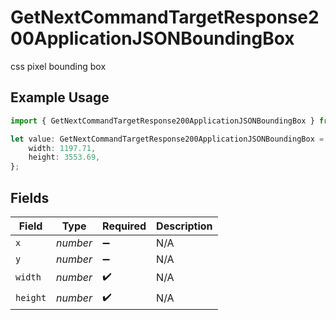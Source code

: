 # GetNextCommandTargetResponse200ApplicationJSONBoundingBox

css pixel bounding box

## Example Usage

```typescript
import { GetNextCommandTargetResponse200ApplicationJSONBoundingBox } from "momentic/models/operations";

let value: GetNextCommandTargetResponse200ApplicationJSONBoundingBox = {
    width: 1197.71,
    height: 3553.69,
};
```

## Fields

| Field              | Type               | Required           | Description        |
| ------------------ | ------------------ | ------------------ | ------------------ |
| `x`                | *number*           | :heavy_minus_sign: | N/A                |
| `y`                | *number*           | :heavy_minus_sign: | N/A                |
| `width`            | *number*           | :heavy_check_mark: | N/A                |
| `height`           | *number*           | :heavy_check_mark: | N/A                |